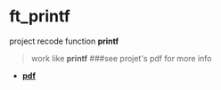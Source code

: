 # ft_printf
project recode function **printf**

>work like **printf**
###see projet's pdf for more info
* **[pdf](https://cdn.intra.42.fr/pdf/pdf/20/ft_printf.pdf)**
